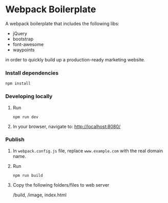 # Webpack Boilerplate

A webpack boilerplate that includes the following libs:

* jQuery
* bootstrap
* font-awesome
* waypoints

in order to quickly build up a production-ready marketing website.

### Install dependencies

```
npm install
```

### Developing locally

1. Run

	```
	npm run dev
	```

2. In your browser, navigate to: [http://localhost:8080/](http://localhost:8080/)

### Publish

1. In `webpack.config.js` file, replace `www.example.com` with the real domain name.

2. Run

	```
	npm run build
	```

3. Copy the following folders/files to web server

	/build,
	/image,
	index.html
